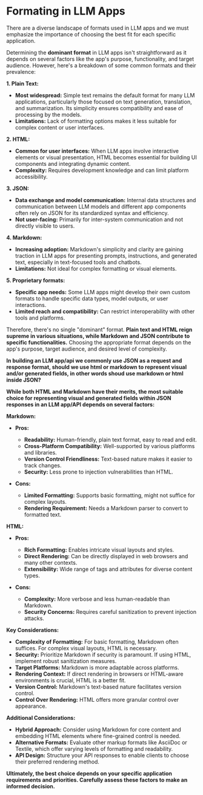 # Formating in LLM Apps

There are a diverse landscape of formats used in LLM apps and we must emphasize the importance of choosing the best fit for each specific application.

Determining the **dominant format** in LLM apps isn't straightforward as it depends on several factors like the app's purpose, functionality, and target audience. However, here's a breakdown of some common formats and their prevalence:

**1. Plain Text:**

* **Most widespread:** Simple text remains the default format for many LLM applications, particularly those focused on text generation, translation, and summarization. Its simplicity ensures compatibility and ease of processing by the models.
* **Limitations:** Lack of formatting options makes it less suitable for complex content or user interfaces.

**2. HTML:**

* **Common for user interfaces:** When LLM apps involve interactive elements or visual presentation, HTML becomes essential for building UI components and integrating dynamic content.
* **Complexity:** Requires development knowledge and can limit platform accessibility.

**3. JSON:**

* **Data exchange and model communication:** Internal data structures and communication between LLM models and different app components often rely on JSON for its standardized syntax and efficiency.
* **Not user-facing:** Primarily for inter-system communication and not directly visible to users.

**4. Markdown:**

* **Increasing adoption:** Markdown's simplicity and clarity are gaining traction in LLM apps for presenting prompts, instructions, and generated text, especially in text-focused tools and chatbots.
* **Limitations:** Not ideal for complex formatting or visual elements.

**5. Proprietary formats:**

* **Specific app needs:** Some LLM apps might develop their own custom formats to handle specific data types, model outputs, or user interactions.
* **Limited reach and compatibility:** Can restrict interoperability with other tools and platforms.

Therefore, there's no single "dominant" format. **Plain text and HTML reign supreme in various situations, while Markdown and JSON contribute to specific functionalities.** Choosing the appropriate format depends on the app's purpose, target audience, and desired level of complexity.

**In building an LLM app/api we commonly use JSON as a request and response format, should we use html or markdown to represent visual and/or generated fields, in other words shoud use markdown or html inside JSON?**


**While both HTML and Markdown have their merits, the most suitable choice for representing visual and generated fields within JSON responses in an LLM app/API depends on several factors:**

**Markdown:**

- **Pros:**
    - **Readability:** Human-friendly, plain text format, easy to read and edit.
    - **Cross-Platform Compatibility:** Well-supported by various platforms and libraries.
    - **Version Control Friendliness:** Text-based nature makes it easier to track changes.
    - **Security:** Less prone to injection vulnerabilities than HTML.

- **Cons:**
    - **Limited Formatting:** Supports basic formatting, might not suffice for complex layouts.
    - **Rendering Requirement:** Needs a Markdown parser to convert to formatted text.

**HTML:**

- **Pros:**
    - **Rich Formatting:** Enables intricate visual layouts and styles.
    - **Direct Rendering:** Can be directly displayed in web browsers and many other contexts.
    - **Extensibility:** Wide range of tags and attributes for diverse content types.

- **Cons:**
    - **Complexity:** More verbose and less human-readable than Markdown.
    - **Security Concerns:** Requires careful sanitization to prevent injection attacks.

**Key Considerations:**

- **Complexity of Formatting:** For basic formatting, Markdown often suffices. For complex visual layouts, HTML is necessary.
- **Security:** Prioritize Markdown if security is paramount. If using HTML, implement robust sanitization measures.
- **Target Platforms:** Markdown is more adaptable across platforms.
- **Rendering Context:** If direct rendering in browsers or HTML-aware environments is crucial, HTML is a better fit.
- **Version Control:** Markdown's text-based nature facilitates version control.
- **Control Over Rendering:** HTML offers more granular control over appearance.

**Additional Considerations:**

- **Hybrid Approach:** Consider using Markdown for core content and embedding HTML elements where fine-grained control is needed.
- **Alternative Formats:** Evaluate other markup formats like AsciiDoc or Textile, which offer varying levels of formatting and readability.
- **API Design:** Structure your API responses to enable clients to choose their preferred rendering method.

**Ultimately, the best choice depends on your specific application requirements and priorities. Carefully assess these factors to make an informed decision.**


